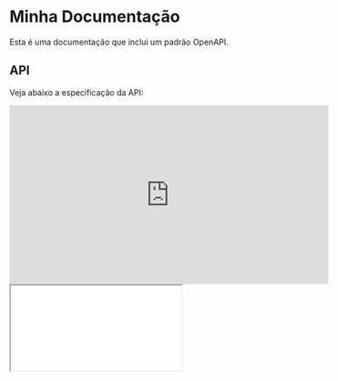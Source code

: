 # Minha Documentação

Esta é uma documentação que inclui um padrão OpenAPI.

## API

Veja abaixo a especificação da API:


<div>
  <iframe width="560" height="315" src="https://www.youtube.com/embed/fxKnmW0QxHQ" frameborder="0" allow="accelerometer; autoplay; clipboard-write; encrypted-media; gyroscope; picture-in-picture" allowfullscreen></iframe>
  
<iframe src="openapi.html"></iframe>
  
</div>
